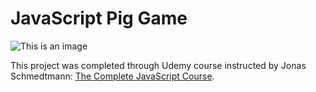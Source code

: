 # JavaScript Pig Game

![This is an image](/images/ss1.png)

This project was completed through Udemy course instructed by Jonas Schmedtmann: [The Complete JavaScript Course](https://www.udemy.com/share/101Wfe3@pmJLtcD0hcHt63-yPgjyJo-FkNhsxgTzNGIfZDBMtN83gf-HCTf5chXIAQexE3EF/).

